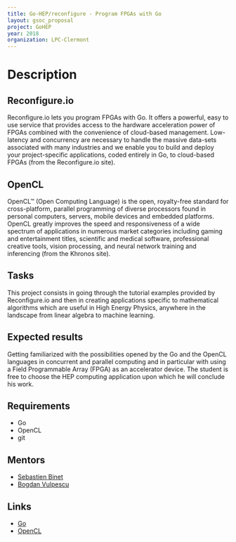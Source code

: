 ```yaml
---
title: Go-HEP/reconfigure - Program FPGAs with Go
layout: gsoc_proposal
project: GoHEP
year: 2018
organization: LPC-Clermont
---
```


# Description

## Reconfigure.io

Reconfigure.io lets you program FPGAs with Go. It offers a powerful, easy to use service that provides access to the hardware acceleration power of FPGAs combined with the convenience of cloud-based management. Low-latency and concurrency are necessary to handle the massive data-sets associated with many industries and we enable you to build and deploy your project-specific applications, coded entirely in Go, to cloud-based FPGAs (from the Reconfigure.io site).

## OpenCL

OpenCL™ (Open Computing Language) is the open, royalty-free standard for cross-platform, parallel programming of diverse processors found in personal computers, servers, mobile devices and embedded platforms. OpenCL greatly improves the speed and responsiveness of a wide spectrum of applications in numerous market categories including gaming and entertainment titles, scientific and medical software, professional creative tools, vision processing, and neural network training and inferencing (from the Khronos site).

## Tasks

This project consists in going through the tutorial examples provided by
Reconfigure.io and then in creating applications specific to mathematical
algorithms which are useful in High Energy Physics, anywhere in the landscape
from linear algebra to machine learning.

## Expected results

Getting familiarized with the possibilities opened by the Go and the OpenCL 
languages in concurrent and parallel computing and in particular with using 
a Field Programmable Array (FPGA) as an accelerator device. The student is
free to choose the HEP computing application upon which he will conclude his
work.

## Requirements

- Go
- OpenCL
- git

## Mentors

  * [Sebastien Binet](mailto:binet@cern.ch)
  * [Bogdan Vulpescu](mailto:bogdan.vulpescu@clermont.in2p3.fr)
  
## Links

  * [Go](https://golang.org)
  * [OpenCL](https://www.khronos.org/opencl)
  